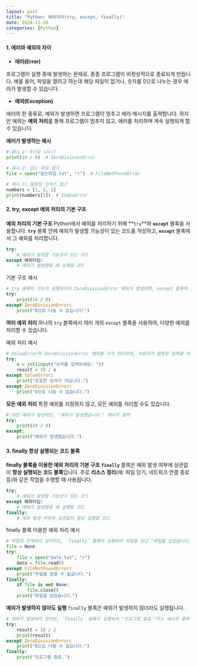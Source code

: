 ```yaml
---
layout: post
title: "Python: 예외처리(try, except, finally)"
date: 2024-11-20
categories: [Python] 
---
```


#### 1. 에러와 예외의 차이
- **에러(Error)**

프로그램이 실행 중에 발생하는 문제로, 종종 프로그램이 비정상적으로 종료되게 만듭니다. 예를 들어, 파일을 열려고 하는데 해당 파일이 없거나, 숫자를 0으로 나누는 경우 에러가 발생할 수 있습니다.

- **예외(Exception)**

에러의 한 종류로, 예외가 발생하면 프로그램이 멈추고 에러 메시지를 출력합니다. 하지만 예외는 **예외 처리**를 통해 프로그램이 멈추지 않고, 에러를 처리하며 계속 실행되게 할 수 있습니다.

**에러가 발생하는 예시**

```python
# 예시 1: 0으로 나누기
print(10 / 0)  # ZeroDivisionError

# 예시 2: 없는 파일 열기
file = open("없는파일.txt", "r")  # FileNotFoundError

# 예시 3: 잘못된 인덱스 접근
numbers = [1, 2, 3]
print(numbers[5])  # IndexError
```

#### 2. try, except 예외 처리의 기본 구조
**예외 처리의 기본 구조**
Python에서 예외를 처리하기 위해 **`try`**와 **`except`** 블록을 사용합니다.
**`try`** 블록 안에 예외가 발생할 가능성이 있는 코드를 작성하고, 
**`except`** 블록에서 그 예외를 처리합니다.

```python
try:
    # 예외가 발생할 가능성이 있는 코드
except 예외타입:
    # 예외가 발생했을 때 실행할 코드
```
기본 구조 예시

```python
# try 블록의 코드가 실행되다가 ZeroDivisionError 예외가 발생하면, except 블록의 코드가 실행되어 "0으로 나눌 수 없습니다!"라는 메시지를 출력
try:
    print(10 / 0)
except ZeroDivisionError:
    print("0으로 나눌 수 없습니다!")
```

**여러 예외 처리**
하나의 `try` 블록에서 여러 개의 `except` 블록을 사용하여, 다양한 예외를 처리할 수 있습니다.

예외 처리 예시

```python
# ValueError와 ZeroDivisionError 예외를 각각 처리하여, 사용자가 잘못된 입력을 하거나 0을 입력했을 때 적절한 메시지를 출력
try:
    x = int(input("숫자를 입력하세요: "))
    result = 10 / x
except ValueError:
    print("유효한 숫자가 아닙니다.")
except ZeroDivisionError:
    print("0으로 나눌 수 없습니다.")
```

**모든 예외 처리**
특정 예외를 지정하지 않고, 모든 예외를 처리할 수도 있습니다.

```python
# 어떤 예외가 발생하든, "예외가 발생했습니다." 메시지 출력
try:
    print(10 / 0)
except:
    print("예외가 발생했습니다.")
```

#### 3. finally 항상 실행되는 코드 블록

**finally 블록을 이용한 예외 처리의 기본 구조**
**`finally`** 블록은 예외 발생 여부에 상관없이 **항상 실행되는 코드 블록**입니다.
주로 **리소스 정리**(예: 파일 닫기, 네트워크 연결 종료 등)와 같은 작업을 수행할 때 사용됩니다.

```python
try:
    # 예외가 발생할 가능성이 있는 코드
except 예외타입:
    # 예외가 발생했을 때 실행할 코드
finally:
    # 예외 발생 여부와 상관없이 항상 실행할 코드
```

finally 블록 이용한 예외 처리 예시

```python
# 파일이 존재하지 않더라도, `finally` 블록이 실행되어 파일을 닫고 "파일을 닫았습니다." 메시지를 출력
file = None
try:
    file = open("data.txt", "r")
    data = file.read()
except FileNotFoundError:
    print("파일을 찾을 수 없습니다.")
finally:
    if file is not None:
        file.close()
    print("파일을 닫았습니다.")
```
**예외가 발생하지 않아도 실행**
`finally` 블록은 예외가 발생하지 않더라도 실행됩니다.

```python
# 예외가 발생하지 않지만, `finally` 블록이 실행되어 "프로그램 종료."라는 메시지 출력
try:
    result = 10 / 2
    print(result)
except ZeroDivisionError:
    print("0으로 나눌 수 없습니다.")
finally:
    print("프로그램 종료.")
```
